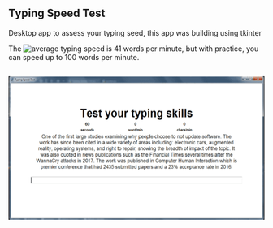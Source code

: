 ## Typing Speed Test

Desktop app to assess your typing seed, this app was building using tkinter

The ![average typing speed](https://www.ratatype.com/learn/average-typing-speed/) is 41 words per minute,
but with practice, you can speed up to 100 words per minute.

<h2 align="center">
  <img src="typing_speed_test_gif.gif" />
</h2>